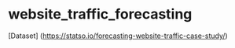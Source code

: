 # website_traffic_forecasting
[Dataset] (https://statso.io/forecasting-website-traffic-case-study/)
